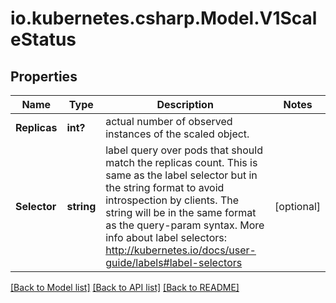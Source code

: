 # io.kubernetes.csharp.Model.V1ScaleStatus
## Properties

Name | Type | Description | Notes
------------ | ------------- | ------------- | -------------
**Replicas** | **int?** | actual number of observed instances of the scaled object. | 
**Selector** | **string** | label query over pods that should match the replicas count. This is same as the label selector but in the string format to avoid introspection by clients. The string will be in the same format as the query-param syntax. More info about label selectors: http://kubernetes.io/docs/user-guide/labels#label-selectors | [optional] 

[[Back to Model list]](../README.md#documentation-for-models) [[Back to API list]](../README.md#documentation-for-api-endpoints) [[Back to README]](../README.md)

